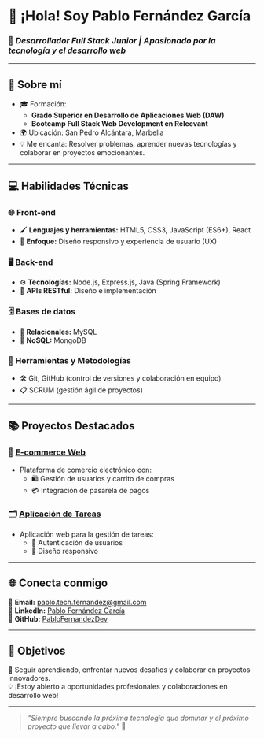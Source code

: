 # 👋 ¡Hola! Soy **Pablo Fernández García**  
### 🚀 *Desarrollador Full Stack Junior | Apasionado por la tecnología y el desarrollo web*

---

## 🌟 **Sobre mí**  
- 🎓 Formación:  
  - **Grado Superior en Desarrollo de Aplicaciones Web (DAW)**  
  - **Bootcamp Full Stack Web Development en Releevant**  
- 🌍 Ubicación: San Pedro Alcántara, Marbella  
- 💡 Me encanta: Resolver problemas, aprender nuevas tecnologías y colaborar en proyectos emocionantes.

---

## 💻 **Habilidades Técnicas**  

### **🌐 Front-end**  
- 🖌️ **Lenguajes y herramientas:** HTML5, CSS3, JavaScript (ES6+), React  
- 🎨 **Enfoque:** Diseño responsivo y experiencia de usuario (UX)  

### **🖥️ Back-end**  
- ⚙️ **Tecnologías:** Node.js, Express.js, Java (Spring Framework)  
- 🔗 **APIs RESTful:** Diseño e implementación  

### **🗄️ Bases de datos**  
- 💾 **Relacionales:** MySQL  
- 📂 **NoSQL:** MongoDB  

### **🔧 Herramientas y Metodologías**  
- 🛠️ Git, GitHub (control de versiones y colaboración en equipo)  
- 📋 SCRUM (gestión ágil de proyectos)  

---

## 📚 **Proyectos Destacados**  
### **🛒 [E-commerce Web](https://github.com/tu-repo-proyecto1)**  
- Plataforma de comercio electrónico con:  
  - 🛍️ Gestión de usuarios y carrito de compras  
  - 💳 Integración de pasarela de pagos  

### **🗂️ [Aplicación de Tareas](https://github.com/tu-repo-proyecto2)**  
- Aplicación web para la gestión de tareas:  
  - 🔑 Autenticación de usuarios  
  - 📱 Diseño responsivo  

---

## 🌐 **Conecta conmigo**  
📧 **Email:** [pablo.tech.fernandez@gmail.com](mailto:pablo.tech.fernandez@gmail.com)  
💼 **LinkedIn:** [Pablo Fernández García](http://www.linkedin.com/in/pablo-fernandez-garcia-daw)  
🐙 **GitHub:** [PabloFernandezDev](https://github.com/PabloFernandezDev)  

---

## 🎯 **Objetivos**  
🌱 Seguir aprendiendo, enfrentar nuevos desafíos y colaborar en proyectos innovadores.  
💡 ¡Estoy abierto a oportunidades profesionales y colaboraciones en desarrollo web!  

---

> *"Siempre buscando la próxima tecnología que dominar y el próximo proyecto que llevar a cabo."* 🌟
